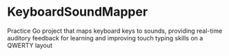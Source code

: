 # KeyboardSoundMapper
Practice Go project that maps keyboard keys to sounds, providing real-time auditory feedback for learning and improving touch typing skills on a QWERTY layout

